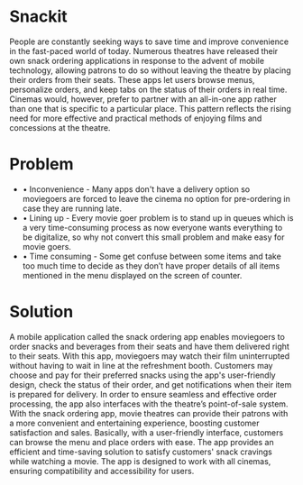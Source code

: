 # Snackit
People are constantly seeking ways to save time and improve convenience in the fast-paced world of today. Numerous theatres have released their own snack ordering applications in response to the advent of mobile technology, allowing patrons to do so without leaving the theatre by placing their orders from their seats. These apps let users browse menus, personalize orders, and keep tabs on the status of their orders in real time. Cinemas would, however, prefer to partner with an all-in-one app rather than one that is specific to a particular place. This pattern reflects the rising need for more effective and practical methods of enjoying films and concessions at the theatre.
# Problem
* •	Inconvenience - Many apps don't have a delivery option so moviegoers are forced to leave the cinema no option for pre-ordering in case they are running late.
* •	Lining up - Every movie goer problem is to stand up in queues which is a very time-consuming process as now everyone wants everything to be digitalize, so why not convert this small problem and make easy for movie goers.
* • Time consuming - Some get confuse between some items and take too much time to decide as they don’t have proper details of all items mentioned in the menu displayed on the screen of counter.
# Solution 
A mobile application called the snack ordering app enables moviegoers to order snacks and beverages from their seats and have them delivered right to their seats. With this app, moviegoers may watch their film uninterrupted without having to wait in line at the refreshment booth. Customers may choose and pay for their preferred snacks using the app's user-friendly design, check the status of their order, and get notifications when their item is prepared for delivery. In order to ensure seamless and effective order processing, the app also interfaces with the theatre’s point-of-sale system. With the snack ordering app, movie theatres can provide their patrons with a more convenient and entertaining experience, boosting customer satisfaction and sales.
Basically, with a user-friendly interface, customers can browse the menu and place orders with ease. The app provides an efficient and time-saving solution to satisfy customers' snack cravings while watching a movie. The app is designed to work with all cinemas, ensuring compatibility and accessibility for users.
